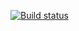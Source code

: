 [![Build status](https://ci.appveyor.com/api/projects/status/sqqm8sxurreb8k6a?svg=true)](https://ci.appveyor.com/project/AnastasiiaKorch/object-reflection-proxy)